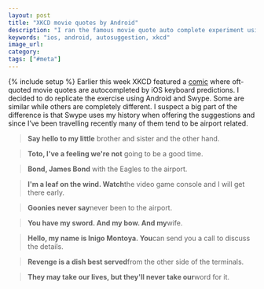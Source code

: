 ```yaml
---
layout: post
title: "XKCD movie quotes by Android"
description: "I ran the famous movie quote auto complete experiment using Android after seeing it done on XKCD using iOS 8."
keywords: "ios, android, autosuggestion, xkcd"
image_url:
category:
tags: ["#meta"]
---
```

{% include setup %}
Earlier this week XKCD featured a <a href="https://xkcd.com/1427/" target="_blank">comic</a> where oft-quoted movie quotes are autocompleted by iOS keyboard predictions. I decided to do replicate the exercise using Android and Swype. Some are similar while others are completely different. I suspect a big part of the difference is that Swype uses my history when offering the suggestions and since I’ve been travelling recently many of them tend to be airport related.

<blockquote>
  <b>Say hello to my little</b> brother and sister and the other hand.
</blockquote>
<blockquote>
  <b>Toto, I've a feeling we're not</b> going to be a good time.
</blockquote>
<blockquote>
  <b>Bond, James Bond</b> with the Eagles to the airport.
</blockquote>
<blockquote>
  <b>I'm a leaf on the wind. Watch</b>the video game console and I will get there early.
</blockquote>
<blockquote>
  <b>Goonies never say</b>never been to the airport.
</blockquote>
<blockquote>
  <b>You have my sword. And my bow. And my</b>wife.
</blockquote>
<blockquote>
  <b>Hello, my name is Inigo Montoya. You</b>can send you a call to discuss the details.
</blockquote>
<blockquote>
  <b>Revenge is a dish best served</b>from the other side of the terminals.
</blockquote>
<blockquote>
  <b>They may take our lives, but they'll never take our</b>word for it.
</blockquote>
